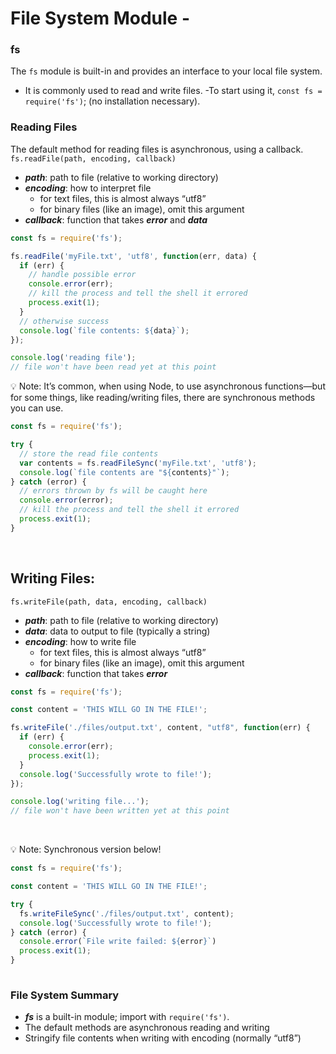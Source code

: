 # File System Module -

### fs
The `fs` module is built-in and provides an interface to your local file system.
- It is commonly used to read and write files.
 -To start using it, `const fs = require('fs')`; (no installation necessary).

### Reading Files
The default method for reading files is asynchronous, using a callback.
`fs.readFile(path, encoding, callback)`
- ***path***: path to file (relative to working directory)
- ***encoding***: how to interpret file
    - for text files, this is almost always “utf8”
    - for binary files (like an image), omit this argument
- ***callback***: function that takes ***error*** and ***data***
```js
const fs = require('fs');

fs.readFile('myFile.txt', 'utf8', function(err, data) {
  if (err) {
    // handle possible error
    console.error(err);
    // kill the process and tell the shell it errored
    process.exit(1);
  }
  // otherwise success
  console.log(`file contents: ${data}`);
});

console.log('reading file');
// file won't have been read yet at this point
```

<aside>
💡
Note: It’s common, when using Node, to use asynchronous functions—but for some things, like reading/writing files, there are synchronous methods you can use.
</aside>

```js
const fs = require('fs');

try {
  // store the read file contents
  var contents = fs.readFileSync('myFile.txt', 'utf8');
  console.log(`file contents are "${contents}"`);
} catch (error) {
  // errors thrown by fs will be caught here
  console.error(error);
  // kill the process and tell the shell it errored
  process.exit(1);
}
```

​
## Writing Files:
`fs.writeFile(path, data, encoding, callback)`
- ***path***: path to file (relative to working directory)
- ***data***: data to output to file (typically a string)
- ***encoding***: how to write file
    - for text files, this is almost always “utf8”
    - for binary files (like an image), omit this argument
- ***callback***: function that takes ***error***
```js
const fs = require('fs');

const content = 'THIS WILL GO IN THE FILE!';

fs.writeFile('./files/output.txt', content, "utf8", function(err) {
  if (err) {
    console.error(err);
    process.exit(1);
  }
  console.log('Successfully wrote to file!');
});

console.log('writing file...');
// file won't have been written yet at this point
```

​<aside>
💡
Note: Synchronous version below! 
</aside>

```js
const fs = require('fs');

const content = 'THIS WILL GO IN THE FILE!';

try {
  fs.writeFileSync('./files/output.txt', content);
  console.log('Successfully wrote to file!');
} catch (error) {
  console.error(`File write failed: ${error}`)
  process.exit(1);
}
​
```

### File System Summary
- ***fs*** is a built-in module; import with `require('fs')`.
- The default methods are asynchronous reading and writing
- Stringify file contents when writing with encoding (normally “utf8”)
